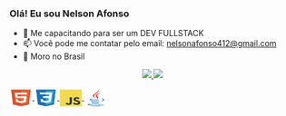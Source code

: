 ### Olá! Eu sou Nelson Afonso

- 🌱 Me capacitando para ser um DEV FULLSTACK
- 📫 Você pode me contatar pelo email: nelsonafonso412@gmail.com
- 📌 Moro no Brasil

<div align="center">
  <a href="https://github.com/Nelson-Afonso404">
  <img height="180em" src="https://github-readme-stats.vercel.app/api?username=Nelson-Afonso404&show_icons=true&theme=dark&include_all_commits=true&count_private=true"/>
  <img height="160em" src="https://github-readme-stats.vercel.app/api/top-langs/?username=Nelson-Afonso404&layout=compact&langs_count=7&theme=dark"/>
</div>
  <div style="display: inline_block"><br>
  <img align="center" alt="Rafa-HTML" height="30" width="40" src="https://raw.githubusercontent.com/devicons/devicon/master/icons/html5/html5-original.svg">
  <img align="center" alt="Rafa-CSS" height="30" width="40" src="https://raw.githubusercontent.com/devicons/devicon/master/icons/css3/css3-original.svg">
  <img align="center" alt="Rafa-Javascript" height="30" width="40" src="https://raw.githubusercontent.com/devicons/devicon/master/icons/javascript/javascript-original.svg">
  <img align="center" alt="Rafa-Java" height="30" width="40" src="https://raw.githubusercontent.com/devicons/devicon/master/icons/java/java-original.svg">
</div>
